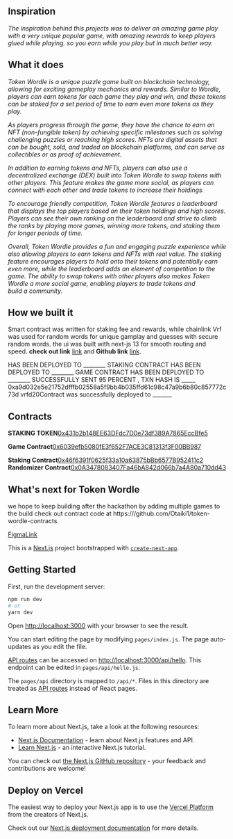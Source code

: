 
## Inspiration
_The inspiration behind this projects was to deliver an amazing game play with a very unique popular game, with amazing rewards to keep players glued while playing. so you earn while you play but in much better way._
## What it does
_Token Wordle is a unique puzzle game built on blockchain technology, allowing for exciting gameplay mechanics and rewards. Similar to Wordle, players can earn tokens for each game they play and win, and these tokens can be staked for a set period of time to earn even more tokens as they play._

_As players progress through the game, they have the chance to earn an NFT (non-fungible token) by achieving specific milestones such as solving challenging puzzles or reaching high scores. NFTs are digital assets that can be bought, sold, and traded on blockchain platforms, and can serve as collectibles or as proof of achievement._

_In addition to earning tokens and NFTs, players can also use a decentralized exchange (DEX) built into Token Wordle to swap tokens with other players. This feature makes the game more social, as players can connect with each other and trade tokens to increase their holdings._

_To encourage friendly competition, Token Wordle features a leaderboard that displays the top players based on their token holdings and high scores. Players can see their own ranking on the leaderboard and strive to climb the ranks by playing more games, winning more tokens, and staking them for longer periods of time._

_Overall, Token Wordle provides a fun and engaging puzzle experience while also allowing players to earn tokens and NFTs with real value. The staking feature encourages players to hold onto their tokens and potentially earn even more, while the leaderboard adds an element of competition to the game. The ability to swap tokens with other players also makes Token Wordle a more social game, enabling players to trade tokens and build a community._
## How we built it
Smart contract was written for staking fee and rewards, while chainlink Vrf was used for random words for unique gamplay and guesses with secure random words. the ui was built with next-js 13 for smooth routing and speed. **check out link** [link](https://token-wordle.vercel.app/) and **Github link** [link](https://github.com/joeephwild/token-wordle).

 HAS BEEN DEPLOYED TO ________ 
STAKING CONTRACT HAS BEEN DEPLOYED TO ________ 
GAME CONTRACT HAS BEEN DEPLOYED TO ________ 
SUCCESSFULLY SENT 95 PERCENT , TXN HASH IS _____ 0xa9d032e5e21752dfffb02558a5f9bb4b035ffd61c98c47a9b6b80c857772c73d
vrfd20Contract was successfully deployed to _______ 

## Contracts
**STAKING TOKEN**[0x431b2b148EE63DFdc7D0e73df389A7865EccBfe5](https://mumbai.polygonscan.com/address/0x431b2b148EE63DFdc7D0e73df389A7865EccBfe5)

**Game Contract**[0x6039efb5080fE3f652F7ACE3C81313f3F00BB987](https://mumbai.polygonscan.com/address/0x6039efb5080fE3f652F7ACE3C81313f3F00BB987)

**Staking Contract**[0x46f6391f0625f33a10a63875bBb6577B952411c2](https://mumbai.polygonscan.com/address/0x46f6391f0625f33a10a63875bBb6577B952411c2)
**Randomizer Contract**[0x0A3478083407Fa46bA842d066b7a4A80a710dd43](https://mumbai.polygonscan.com/address/0x0A3478083407Fa46bA842d066b7a4A80a710dd43)

## What's next for Token Wordle
we hope to keep building after the hackathon by adding multiple games to the build
check out contract code at https:///github.com/Otaiki1/token-wordle-contracts

[FigmaLink](https://www.figma.com/file/bBQImW8v2Gd0ttCiZPhK4Y/Token-Wordle?node-id=0%3A1)

This is a [Next.js](https://nextjs.org/) project bootstrapped with [`create-next-app`](https://github.com/vercel/next.js/tree/canary/packages/create-next-app).
## Getting Started

First, run the development server:

```bash
npm run dev
# or
yarn dev
```

Open [http://localhost:3000](http://localhost:3000) with your browser to see the result.

You can start editing the page by modifying `pages/index.js`. The page auto-updates as you edit the file.

[API routes](https://nextjs.org/docs/api-routes/introduction) can be accessed on [http://localhost:3000/api/hello](http://localhost:3000/api/hello). This endpoint can be edited in `pages/api/hello.js`.

The `pages/api` directory is mapped to `/api/*`. Files in this directory are treated as [API routes](https://nextjs.org/docs/api-routes/introduction) instead of React pages.

## Learn More

To learn more about Next.js, take a look at the following resources:

- [Next.js Documentation](https://nextjs.org/docs) - learn about Next.js features and API.
- [Learn Next.js](https://nextjs.org/learn) - an interactive Next.js tutorial.

You can check out [the Next.js GitHub repository](https://github.com/vercel/next.js/) - your feedback and contributions are welcome!

## Deploy on Vercel

The easiest way to deploy your Next.js app is to use the [Vercel Platform](https://vercel.com/new?utm_medium=default-template&filter=next.js&utm_source=create-next-app&utm_campaign=create-next-app-readme) from the creators of Next.js.

Check out our [Next.js deployment documentation](https://nextjs.org/docs/deployment) for more details.
